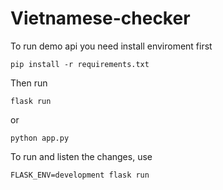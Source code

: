 # Vietnamese-checker




To run demo api you need install enviroment first
```
pip install -r requirements.txt
```
Then run
```
flask run
```
or
```
python app.py
```

To run and listen the changes, use
```
FLASK_ENV=development flask run
```